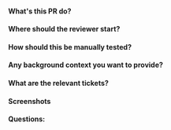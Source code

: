 #### What's this PR do?
#### Where should the reviewer start?
#### How should this be manually tested?
#### Any background context you want to provide?
#### What are the relevant tickets?
#### Screenshots
#### Questions: